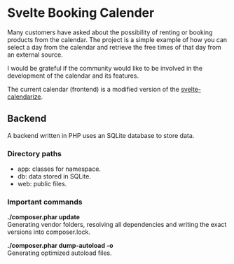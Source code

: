 # Svelte Booking Calender

Many customers have asked about the possibility of renting or booking products from the calendar. The project is a simple example of how you can select a day from the calendar and retrieve the free times of that day from an external source.

I would be grateful if the community would like to be involved in the development of the calendar and its features.

The current calendar (frontend) is a modified version of the [svelte-calendarize](https://svelte.dev/repl/cb4d121decc54cc98e312d5b83c96df7?version=3.26.0).

## Backend

A backend written in PHP uses an SQLite database to store data.

### Directory paths

- app: classes for namespace.
- db: data stored in SQLite.
- web: public files.

### Important commands

**./composer.phar update**  
Generating vendor folders, resolving all dependencies and writing the exact versions into composer.lock.

**./composer.phar dump-autoload -o**  
Generating optimized autoload files.